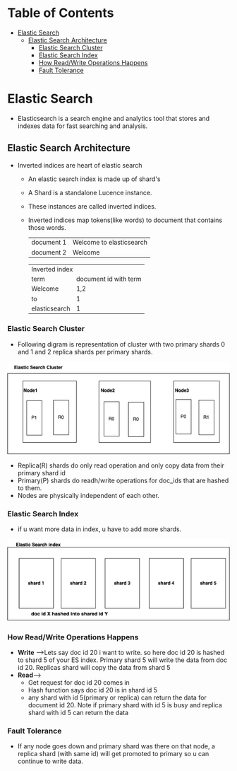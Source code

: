 # Table of Contents
- [Elastic Search](#elastic-search)
  - [Elastic Search Architecture](#elastic-search-architecture)
    - [Elastic Search Cluster](#elastic-search-cluster)
    - [Elastic Search Index](#elastic-search-index)
    - [How Read/Write Operations Happens](#how-read/write-operations-happens)
    - [Fault Tolerance](#fault-tolerance)



# Elastic Search
- Elasticsearch is a search engine and analytics tool that stores and indexes data for fast searching and analysis.

## Elastic Search Architecture
- Inverted indices are heart of elastic search
  - An elastic search index is made up of shard's
  - A Shard is a standalone Lucence instance.
  - These instances are called inverted indices.
  - Inverted indices map tokens(like words) to document that contains those words.
    <table>
      <tr>
        <td>document 1</td>
        <td>Welcome to elasticsearch</td>
        </tr>
      <tr>
        <td>document 2</td>
        <td>Welcome</td>
        </tr>
    </table>

    <table>
      <tr>
        <td colspan="2">Inverted index</td>
        </tr>
      <tr>
        <td>term</td>
        <td>document id with term</td>
      </tr>
      <tr>
        <td>Welcome</td>
        <td>1,2</td>
      </tr>
 
      <tr>
        <td>to</td>
        <td>1</td>
      </tr>
     <tr>
        <td>elasticsearch</td>
        <td>1</td>
      </tr>
    </table>
### Elastic Search Cluster
- Following digram is representation of cluster with two primary shards 0 and 1 and 2 replica shards per primary shards.
 <img src="/es-cluster.png" width="600"/>
 
- Replica(R) shards do only read operation and only copy data from their primary shard id
- Primary(P) shards do readh/write operations for doc_ids that are hashed to them.
- Nodes are physically independent of each other.

### Elastic Search Index
- if u want more data in index, u have to add more shards.
 <img src="/es-index.png" width="600"/>

### How Read/Write Operations Happens
- **Write** -->Lets say doc id 20 i want to write. so here doc id 20 is hashed to shard 5 of your ES index. Primary shard 5 will write the data from doc id 20. Replicas shard will copy the data from shard 5
- **Read**-->
   - Get request for doc id 20 comes in
   - Hash function says doc id 20 is in shard id 5
   - any shard with id 5(primary or replica) can return the data for document id 20. Note if primary shard with id 5 is busy and replica shard with id 5 can return the data

### Fault Tolerance
- If any node goes down and primary shard was there on that node, a replica shard (with same id) will get promoted to primary so u can continue to write data.
